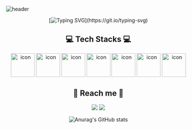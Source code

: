 
![header](https://capsule-render.vercel.app/api?type=waving&color=000000&height=250&section=header&text=Just+kod+it!&fontSize=90&animation=twinkling&fontColor=FFFFFF)

<div align="center">

[![Typing SVG](https://readme-typing-svg.herokuapp.com?font=Square+Peg&size=33&duration=5000&color=9D6EF7&center=true&vCenter=true&width=550&height=80&lines=Hi+there%F0%9F%91%8B%2C+welcom+to+my+GitHub!!+;)](https://git.io/typing-svg)
<div align=center>

## 💻 Tech Stacks 💻
<p align="center">
<img src="https://techstack-generator.vercel.app/js-icon.svg" alt="icon" width="65" height="65" />
<img src="https://techstack-generator.vercel.app/ts-icon.svg" alt="icon" width="65" height="65" />
<img src="https://techstack-generator.vercel.app/graphql-icon.svg" alt="icon" width="65" height="65" />
<img src="https://techstack-generator.vercel.app/restapi-icon.svg" alt="icon" width="65" height="65" />
<img src="https://techstack-generator.vercel.app/docker-icon.svg" alt="icon" width="65" height="65" />
<img src="https://techstack-generator.vercel.app/mysql-icon.svg" alt="icon" width="65" height="65" />
<img src="https://techstack-generator.vercel.app/github-icon.svg" alt="icon" width="65" height="65" />

</p>
  
## 💌 Reach me 💌
<p>
  <a href="https://justkod.tistory.com/" target="_blank"><img src="https://img.shields.io/badge/BLOG-282828?style=plastic&logo=Tistory&logoColor=white"/></a>
  <a href="mailto:luckoding@gmail.com" target="_blank"><img src="https://img.shields.io/badge/luckoding@gmail.com-EA4335?style=plastic&logo=Gmail&logoColor=white"/></a>
</p>
  
![Anurag's GitHub stats](https://github-readme-stats.vercel.app/api?username=justkod&show_icons=true&theme=radical)

